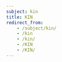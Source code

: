 ```yaml
---
subject: kin
title: KIN
redirect_from:
    - /subject/kin/
    - /kin
    - /kin/
    - /KIN
    - /KIN/
---
```


